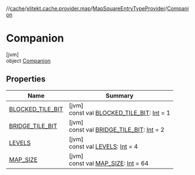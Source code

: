 //[cache](../../../../index.md)/[xlitekt.cache.provider.map](../../index.md)/[MapSquareEntryTypeProvider](../index.md)/[Companion](index.md)

# Companion

[jvm]\
object [Companion](index.md)

## Properties

| Name | Summary |
|---|---|
| [BLOCKED_TILE_BIT](-b-l-o-c-k-e-d_-t-i-l-e_-b-i-t.md) | [jvm]<br>const val [BLOCKED_TILE_BIT](-b-l-o-c-k-e-d_-t-i-l-e_-b-i-t.md): [Int](https://kotlinlang.org/api/latest/jvm/stdlib/kotlin/-int/index.html) = 1 |
| [BRIDGE_TILE_BIT](-b-r-i-d-g-e_-t-i-l-e_-b-i-t.md) | [jvm]<br>const val [BRIDGE_TILE_BIT](-b-r-i-d-g-e_-t-i-l-e_-b-i-t.md): [Int](https://kotlinlang.org/api/latest/jvm/stdlib/kotlin/-int/index.html) = 2 |
| [LEVELS](-l-e-v-e-l-s.md) | [jvm]<br>const val [LEVELS](-l-e-v-e-l-s.md): [Int](https://kotlinlang.org/api/latest/jvm/stdlib/kotlin/-int/index.html) = 4 |
| [MAP_SIZE](-m-a-p_-s-i-z-e.md) | [jvm]<br>const val [MAP_SIZE](-m-a-p_-s-i-z-e.md): [Int](https://kotlinlang.org/api/latest/jvm/stdlib/kotlin/-int/index.html) = 64 |
